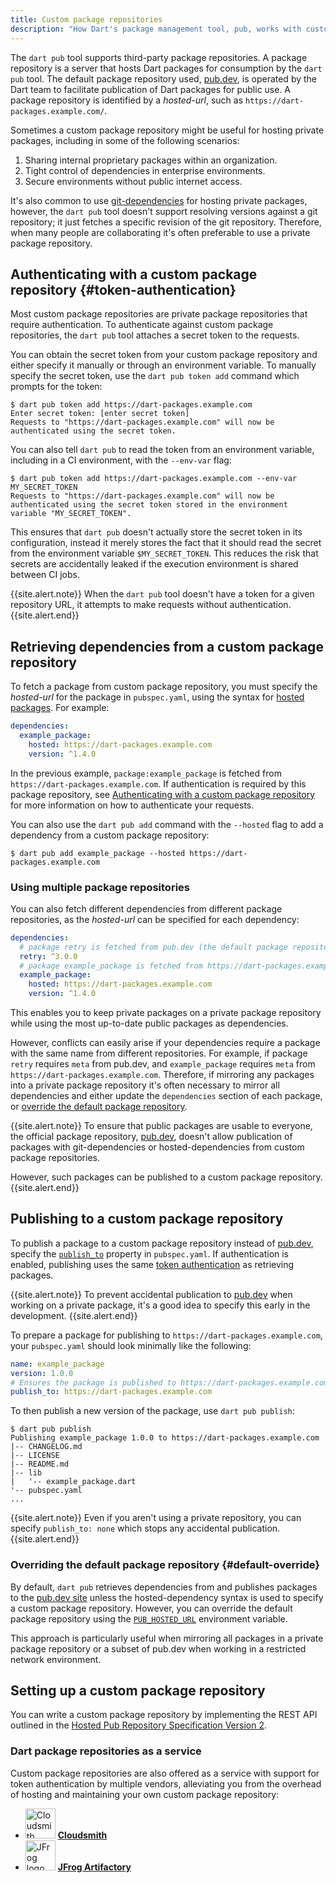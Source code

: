 ```yaml
---
title: Custom package repositories
description: "How Dart's package management tool, pub, works with custom package repositories."
---
```


The `dart pub` tool supports third-party package repositories.
A package repository is a server that hosts Dart packages
for consumption by the `dart pub` tool.
The default package repository used, [pub.dev]({{site.pub}}), 
is operated by the Dart team to 
facilitate publication of Dart packages for public use.
A package repository is identified by a
_hosted-url_, such as `https://dart-packages.example.com/`.

Sometimes a custom package repository might be useful
for hosting private packages,
including in some of the following scenarios:

1. Sharing internal proprietary packages within an organization.
2. Tight control of dependencies in enterprise environments.
3. Secure environments without public internet access.

It's also common to use [git-dependencies](/tools/pub/dependencies#git-packages) 
for hosting private packages, however, 
the `dart pub` tool doesn't support resolving versions against a git repository; 
it just fetches a specific revision of the git repository.
Therefore, when many people are collaborating
it's often preferable to use a private package repository.

## Authenticating with a custom package repository {#token-authentication}

Most custom package repositories are
private package repositories that require authentication.
To authenticate against custom package repositories,
the `dart pub` tool attaches a secret token to the requests.

You can obtain the secret token from your custom package repository
and either specify it manually or through an environment variable.
To manually specify the secret token,
use the `dart pub token add` command
which prompts for the token:

```terminal
$ dart pub token add https://dart-packages.example.com
Enter secret token: [enter secret token]
Requests to "https://dart-packages.example.com" will now be authenticated using the secret token.
```

You can also tell `dart pub` to read the token from an environment variable,
including in a CI environment, with the `--env-var` flag:

```terminal
$ dart pub token add https://dart-packages.example.com --env-var MY_SECRET_TOKEN
Requests to "https://dart-packages.example.com" will now be authenticated using the secret token stored in the environment variable "MY_SECRET_TOKEN".
```

This ensures that `dart pub` doesn't actually 
store the secret token in its configuration, 
instead it merely stores the fact that it
should read the secret from the environment variable `$MY_SECRET_TOKEN`. 
This reduces the risk that secrets are accidentally leaked
if the execution environment is shared between CI jobs.

{{site.alert.note}}
  When the `dart pub` tool doesn't have a token for a given repository URL,
  it attempts to make requests without authentication.
{{site.alert.end}}


## Retrieving dependencies from a custom package repository

To fetch a package from custom package repository,
you must specify the _hosted-url_ for the package in `pubspec.yaml`, 
using the syntax for [hosted packages](/tools/pub/dependencies#hosted-packages).
For example:

```yaml
dependencies:
  example_package:
    hosted: https://dart-packages.example.com
    version: ^1.4.0
```

In the previous example, `package:example_package` 
is fetched from `https://dart-packages.example.com`. 
If authentication is required by this package repository, 
see [Authenticating with a custom package repository](#token-authentication)
for more information on how to authenticate your requests.

You can also use the `dart pub add` command
with the `--hosted` flag to add a dependency from a custom package repository:

```terminal
$ dart pub add example_package --hosted https://dart-packages.example.com
```

### Using multiple package repositories

You can also fetch different dependencies
from different package repositories, 
as the _hosted-url_ can be specified for each dependency:

```yaml
dependencies:
  # package retry is fetched from pub.dev (the default package repository)
  retry: ^3.0.0
  # package example_package is fetched from https://dart-packages.example.com
  example_package:
    hosted: https://dart-packages.example.com
    version: ^1.4.0
```

This enables you to keep private packages on a private package repository
while using the most up-to-date public packages as dependencies. 

However, conflicts can easily arise if your dependencies require
a package with the same name from different repositories.
For example, if package `retry` requires `meta` from pub.dev, 
and `example_package` requires `meta` from `https://dart-packages.example.com`.
Therefore, if mirroring any packages into a private package repository 
it's often necessary to mirror all dependencies
and either update the `dependencies` section of each package, 
or [override the default package repository](#default-override).

{{site.alert.note}}
  To ensure that public packages are usable to everyone, 
  the official package repository, [pub.dev]({{site.pub}}),
  doesn't allow publication of packages
  with git-dependencies or hosted-dependencies from custom package repositories.

  However, such packages can be published to a custom package repository.
{{site.alert.end}}


## Publishing to a custom package repository

To publish a package to a custom package repository
instead of [pub.dev]({{site.pub}}),
specify the 
[`publish_to`](/tools/pub/pubspec#publish_to) property in `pubspec.yaml`.
If authentication is enabled,
publishing uses the same [token authentication](#token-authentication)
as retrieving packages.

{{site.alert.note}}
  To prevent accidental publication to [pub.dev]({{site.pub}})
  when working on a private package, 
  it's a good idea to specify this early in the development.
{{site.alert.end}}

To prepare a package for publishing to `https://dart-packages.example.com`,
your `pubspec.yaml` should look minimally like the following:

```yaml
name: example_package
version: 1.0.0
# Ensures the package is published to https://dart-packages.example.com
publish_to: https://dart-packages.example.com
```

To then publish a new version of the package,
use `dart pub publish`:

```terminal
$ dart pub publish
Publishing example_package 1.0.0 to https://dart-packages.example.com
|-- CHANGELOG.md
|-- LICENSE
|-- README.md
|-- lib
|   '-- example_package.dart
'-- pubspec.yaml
...
```

{{site.alert.note}}
  Even if you aren't using a private repository, 
  you can specify `publish_to: none` 
  which stops any accidental publication.
{{site.alert.end}}


### Overriding the default package repository {#default-override}

By default, `dart pub` retrieves dependencies from and publishes packages
to the [pub.dev site]({{site.pub}})
unless the hosted-dependency syntax
is used to specify a custom package repository.
However, you can override the default package repository using the
[`PUB_HOSTED_URL`](/tools/pub/environment-variables) environment variable.

This approach is particularly useful when mirroring all packages
in a private package repository or a subset of pub.dev
when working in a restricted network environment.


## Setting up a custom package repository

You can write a custom package repository by implementing
the REST API outlined in the
[Hosted Pub Repository Specification Version 2][repository-spec-v2.md].

### Dart package repositories as a service

Custom package repositories are also offered as a service
with support for token authentication by multiple vendors,
alleviating you from the overhead of hosting and maintaining
your own custom package repository:

<ul class="col2">
<li>
  <img src="/assets/img/tools/cloudsmith.svg" width="48" alt="Cloudsmith logo">
  <a href="https://help.cloudsmith.io/docs/dart-repository"><b>Cloudsmith</b></a>
</li>
<li>
  <img src="/assets/img/tools/jfrog.svg" width="48" alt="JFrog logo">
  <a href="https://www.jfrog.com/confluence/display/JFROG/Pub+Repositories"><b>JFrog Artifactory</b></a>
</li>
</ul>


[repository-spec-v2.md]: https://github.com/dart-lang/pub/blob/master/doc/repository-spec-v2.md

